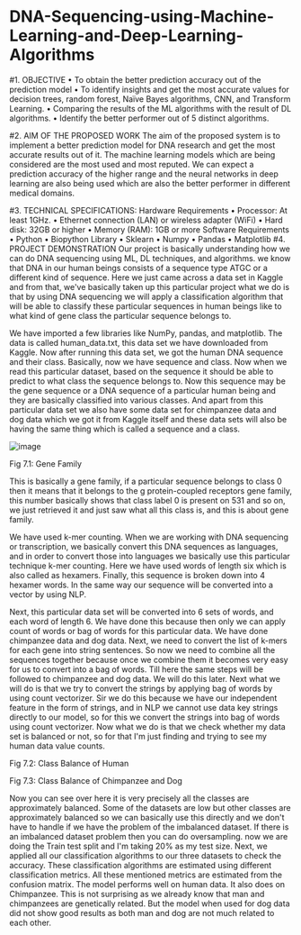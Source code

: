 # DNA-Sequencing-using-Machine-Learning-and-Deep-Learning-Algorithms

#1. OBJECTIVE
    • To obtain the better prediction accuracy out of the prediction model
    • To identify insights and get the most accurate values for decision trees, random forest, 
      Naïve Bayes algorithms, CNN, and Transform Learning.
    • Comparing the results of the ML algorithms with the result of DL algorithms.
    • Identify the better performer out of 5 distinct algorithms.
    
#2. AIM OF THE PROPOSED WORK
      The aim of the proposed system is to implement a better prediction model for DNA research
      and get the most accurate results out of it. The machine learning models which are being 
      considered are the most used and most reputed. We can expect a prediction accuracy of the 
      higher range and the neural networks in deep learning are also being used which are also the 
      better performer in different medical domains. 
      
#3. TECHNICAL SPECIFICATIONS:
      Hardware Requirements 
        • Processor: At least 1GHz. 
        • Ethernet connection (LAN) or wireless adapter (WiFi)
        • Hard disk: 32GB or higher
        • Memory (RAM): 1GB or more
      Software Requirements
        • Python 
        • Biopython Library 
        • Sklearn 
        • Numpy 
        • Pandas 
        • Matplotlib
 #4. PROJECT DEMONSTRATION
Our project is basically understanding how we can do DNA sequencing using ML, DL techniques, and algorithms. we know that DNA in our human beings consists of a sequence type ATGC or a different kind of sequence.  Here we just came across a data set in Kaggle and from that, we've basically taken up this particular project what we do is that by using DNA sequencing we will apply a classification algorithm that will be able to classify these particular sequences in human beings like to what kind of gene class the particular sequence belongs to.

We have imported a few libraries like NumPy, pandas, and matplotlib. The data is called human_data.txt, this data set we have downloaded from Kaggle. Now after running this data set, we got the human DNA sequence and their class. Basically, now we have sequence and class. Now when we read this particular dataset, based on the sequence it should be able to predict to what class the sequence belongs to. Now this sequence may be the gene sequence or a DNA sequence of a particular human being and they are basically classified into various classes. And apart from this particular data set we also have some data set for chimpanzee data and dog data which we got it from Kaggle itself and these data sets will also be having the same thing which is called a sequence and a class.

 ![image](https://user-images.githubusercontent.com/99421940/204093038-9a89e58e-89e4-47bc-9740-1b2b09a5ac49.png)

Fig 7.1: Gene Family

This is basically a gene family, if a particular sequence belongs to class 0 then it means that it belongs to the g protein-coupled receptors gene family, this number basically shows that class label 0 is present on 531 and so on, we just retrieved it and just saw what all this class is, and this is about gene family. 

We have used k-mer counting. When we are working with DNA sequencing or transcription, we basically convert this DNA sequences as languages, and in order to convert those into languages we basically use this particular technique k-mer counting. Here we have used words of length six which is also called as hexamers. Finally, this sequence is broken down into 4 hexamer words. In the same way our sequence will be converted into a vector by using NLP. 

Next, this particular data set will be converted into 6 sets of words, and each word of length 6. We have done this because then only we can apply count of words or bag of words for this particular data. We have done chimpanzee data and dog data. Next, we need to convert the list of k-mers for each gene into string sentences. So now we need to combine all the sequences together because once we combine them it becomes very easy for us to convert into a bag of words. Till here the same steps will be followed to chimpanzee and dog data. We will do this later. Next what we will do is that we try to convert the strings by applying bag of words by using count vectorizer. Sir we do this because we have our independent feature in the form of strings, and in NLP we cannot use data key strings directly to our model, so for this we convert the strings into bag of words using count vectorizer. Now what we do is that we check whether my data set is balanced or not, so for that I'm just finding and trying to see my human data value counts. 

 
Fig 7.2: Class Balance of Human
 
Fig 7.3: Class Balance of Chimpanzee and Dog

Now you can see over here it is very precisely all the classes are approximately balanced. Some of the datasets are low but other classes are approximately balanced so we can basically use this directly and we don't have to handle if we have the problem of the imbalanced dataset. If there is an imbalanced dataset problem then you can do oversampling. now we are doing the Train test split and I'm taking 20% as my test size. Next, we applied all our classification algorithms to our three datasets to check the accuracy. These classification algorithms are estimated using different classification metrics. All these mentioned metrics are estimated from the confusion matrix. The model performs well on human data. It also does on Chimpanzee. This is not surprising as we already know that man and chimpanzees are genetically related. But the model when used for dog data did not show good results as both man and dog are not much related to each other.

